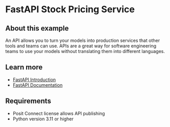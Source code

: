 # FastAPI Stock Pricing Service

## About this example

An API allows you to turn your models into production services that other tools and teams can use. APIs are a great way for software engineering teams to use your models without translating them into different languages.


## Learn more

* [FastAPI Introduction](https://fastapi.tiangolo.com/)
* [FastAPI Documentation](https://fastapi.tiangolo.com/tutorial/)

## Requirements

* Posit Connect license allows API publishing
* Python version 3.11 or higher
